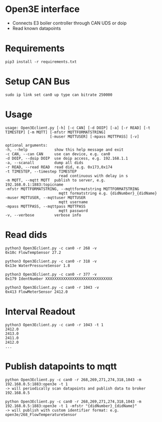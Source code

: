# Open3E interface

* Connects E3 boiler controller through CAN UDS or doip
* Read known datapoints

# Requirements
    pip3 install -r requirements.txt

# Setup CAN Bus
    sudo ip link set can0 up type can bitrate 250000

# Usage
    usage: Open3Eclient.py [-h] [-c CAN] [-d DOIP] [-a] [-r READ] [-t TIMESTEP] [-m MQTT] [-mfstr MQTTFORMATSTRING]
                        [-muser MQTTUSER] [-mpass MQTTPASS] [-v]

    optional arguments:
    -h, --help            show this help message and exit
    -c CAN, --can CAN     use can device, e.g. can0
    -d DOIP, --doip DOIP  use doip access, e.g. 192.168.1.1
    -a, --scanall         dump all dids
    -r READ, --read READ  read did, e.g. 0x173,0x174
    -t TIMESTEP, --timestep TIMESTEP
                            read continuous with delay in s
    -m MQTT, --mqtt MQTT  publish to server, e.g. 192.168.0.1:1883:topicname
    -mfstr MQTTFORMATSTRING, --mqttformatstring MQTTFORMATSTRING
                            mqtt formatstring e.g. {didNumber}_{didName}
    -muser MQTTUSER, --mqttuser MQTTUSER
                            mqtt username
    -mpass MQTTPASS, --mqttpass MQTTPASS
                            mqtt password
    -v, --verbose         verbose info

# Read dids
    python3 Open3Eclient.py -c can0 -r 268 -v
    0x10c FlowTempSensor 27.2

    python3 Open3Eclient.py -c can0 -r 318 -v
    0x13e WaterPressureSensor 1.8

    python3 Open3Eclient.py -c can0 -r 377 -v
    0x179 IdentNumber XXXXXXXXXXXXXXXXXXXXXXXXXXXXXX

    python3 Open3Eclient.py -c can0 -r 1043 -v
    0x413 FlowMeterSensor 2412.0

# Interval Readout
    python3 Open3Eclient.py -c can0 -r 1043 -t 1
    2412.0
    2413.0
    2411.0
    2412.0
    ...

# Publish datapoints to mqtt
    python Open3Eclient.py -c can0 -r 268,269,271,274,318,1043 -m 192.168.0.5:1883:open3e -t 1
    -> will periodically scan datapoints and publish data to broker 192.168.0.5

    python Open3Eclient.py -c can0 -r 268,269,271,274,318,1043 -m 192.168.0.5:1883:open3e -t 1 -mfstr "{didNumber}_{didName}"
    -> will publish with custom identifier format: e.g. open3e/268_FlowTemperatureSensor
